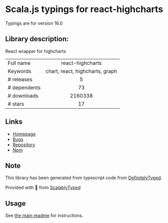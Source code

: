 
# Scala.js typings for react-highcharts

Typings are for version 16.0

## Library description:
React wrapper for highcharts

|                    |                 |
| ------------------ | :-------------: |
| Full name          | react-highcharts |
| Keywords           | chart, react, highcharts, graph |
| # releases         | 5 |
| # dependents       | 73 |
| # downloads        | 2160338 |
| # stars            | 17 |

## Links
- [Homepage](https://github.com/kirjs/react-highcharts#readme)
- [Bugs](https://github.com/kirjs/react-highcharts/issues)
- [Repository](https://github.com/kirjs/react-highcharts)
- [Npm](https://www.npmjs.com/package/react-highcharts)
    


## Note
This library has been generated from typescript code from [DefinitelyTyped](https://definitelytyped.org).

Provided with :purple_heart: from [ScalablyTyped](https://github.com/oyvindberg/ScalablyTyped)

## Usage
See [the main readme](../../readme.md) for instructions.


